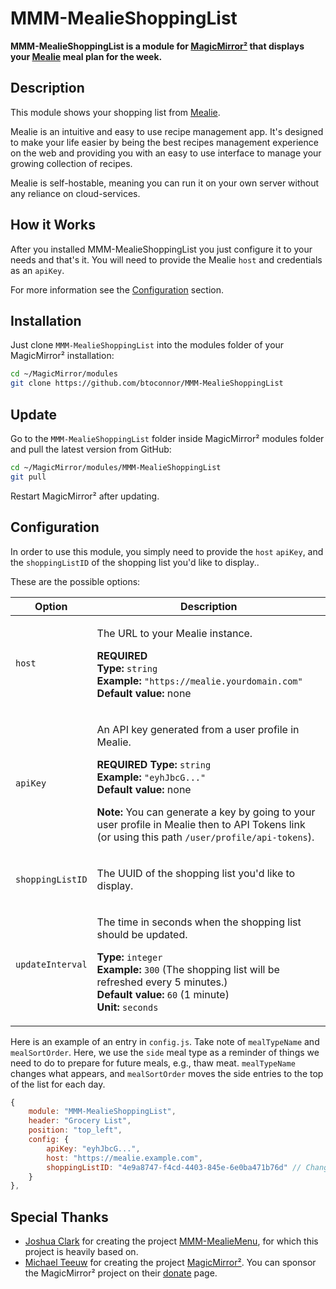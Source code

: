 # MMM-MealieShoppingList

**MMM-MealieShoppingList is a module for [MagicMirror²](https://github.com/MagicMirrorOrg/MagicMirror) that displays your [Mealie](https://mealie.io) meal plan for the week.**

## Description

This module shows your shopping list from [Mealie](https://mealie.io).

Mealie is an intuitive and easy to use recipe management app. It's designed to make your life easier by being the best recipes management experience on the web and providing you with an easy to use interface to manage your growing collection of recipes.

Mealie is self-hostable, meaning you can run it on your own server without any reliance on cloud-services.

## How it Works

After you installed MMM-MealieShoppingList you just configure it to your needs and that's it. You will need to provide the Mealie `host` and credentials as an `apiKey`.

For more information see the [Configuration](#configuration) section.

## Installation

Just clone `MMM-MealieShoppingList` into the modules folder of your MagicMirror² installation:

```bash
cd ~/MagicMirror/modules
git clone https://github.com/btoconnor/MMM-MealieShoppingList
```

## Update

Go to the `MMM-MealieShoppingList` folder inside MagicMirror² modules folder and pull the latest version from GitHub:

```bash
cd ~/MagicMirror/modules/MMM-MealieShoppingList
git pull
```

Restart MagicMirror² after updating.

## Configuration

In order to use this module, you simply need to provide the `host` `apiKey`, and the `shoppingListID` of the shopping list you'd like to display..

These are the possible options:

<!-- prettier-ignore-start -->
| Option                          | Description    |
|---------------------------------|----------------|
| `host`                          | <p>The URL to your Mealie instance.</p><p>**REQUIRED**<br>**Type:** `string`<br>**Example:** `"https://mealie.yourdomain.com"`<br>**Default value:** none</p>|
| `apiKey`                        | <p>An API key generated from a user profile in Mealie.</p><p>**REQUIRED** **Type:** `string`<br>**Example:** `"eyhJbcG..."`<br>**Default value:** none</p><p>**Note:** You can generate a key by going to your user profile in Mealie then to API Tokens link (or using this path `/user/profile/api-tokens`).</p>|
| `shoppingListID`                | <p>The UUID of the shopping list you'd like to display.</p><p>
| `updateInterval`                | <p>The time in seconds when the shopping list should be updated.</p><p>**Type:** `integer`<br>**Example:** `300` (The shopping list will be refreshed every 5 minutes.)<br>**Default value:** `60` (1 minute)<br>**Unit:** `seconds`</p>|
<!-- prettier-ignore-end -->

Here is an example of an entry in `config.js`. Take note of `mealTypeName` and `mealSortOrder`. Here, we use the `side` meal type as a reminder of things we need to do to prepare for future meals, e.g., thaw meat. `mealTypeName` changes what appears, and `mealSortOrder` moves the side entries to the top of the list for each day.

```javascript
{
    module: "MMM-MealieShoppingList",
    header: "Grocery List",
    position: "top_left",
    config: {
        apiKey: "eyhJbcG...",
        host: "https://mealie.example.com",
        shoppingListID: "4e9a8747-f4cd-4403-845e-6e0ba471b76d" // Change me with your shopping list ID
    }
},
```

## Special Thanks

- [Joshua Clark](https://github.com/zanix) for creating the project [MMM-MealieMenu](https://github.com/zanix/MMM-MealieMenu), for which this project is heavily based on.
- [Michael Teeuw](https://github.com/MichMich) for creating the project [MagicMirror²](https://github.com/MagicMirrorOrg/MagicMirror). You can sponsor the MagicMirror² project on their [donate](https://magicmirror.builders/#donate) page.

